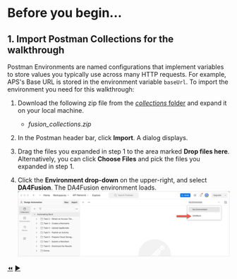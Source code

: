 # Before you begin...

## 1. Import Postman Collections for the walkthrough

Postman Environments are named configurations that implement variables to store values you typically use across many HTTP requests. For example, APS's Base URL is stored in the environment variable `baseUrl`. To import the environment you need for this walkthrough:

1. Download the following zip file from the [*collections* folder](../collections) and expand it on your local machine.

    - _fusion_collections.zip_
  
2. In the Postman header bar, click **Import**. A dialog displays.

3. Drag the files you expanded in step 1 to the area marked **Drop files here**. Alternatively, you can click **Choose Files** and pick the files you expanded in step 1.

4. Click the **Environment drop-down** on the upper-right, and select **DA4Fusion**. The DA4Fusion environment loads.
   ![Postman Environment drop-down](../images/postman_environment_dropdown.png "Postman Environment drop-down")


[:rewind:](../readme.md "readme.md")  [:arrow_forward:](task-2.md "Next task")
